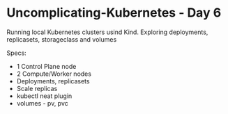 # Uncomplicating-Kubernetes - Day 6
Running local Kubernetes clusters usind Kind. Exploring deployments, replicasets, storageclass and volumes

Specs:
* 1 Control Plane node
* 2 Compute/Worker nodes
* Deployments, replicasets
* Scale replicas
* kubectl neat plugin
* volumes - pv, pvc
